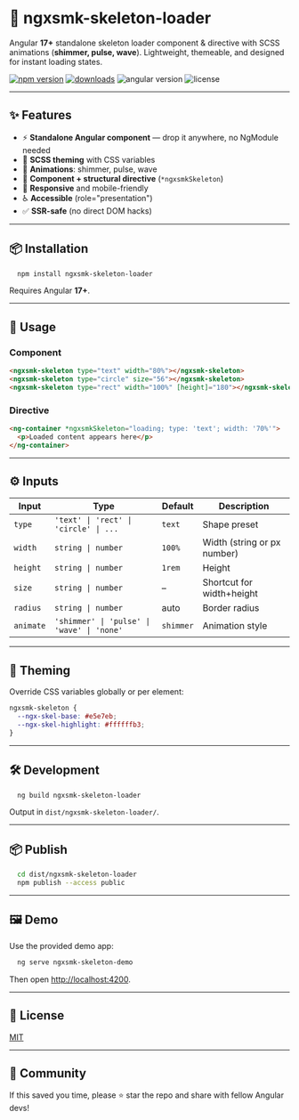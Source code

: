 # 🦴 ngxsmk-skeleton-loader

Angular **17+** standalone skeleton loader component & directive with SCSS animations (**shimmer, pulse, wave**). Lightweight, themeable, and designed for instant loading states.

[![npm version](https://img.shields.io/npm/v/ngxsmk-skeleton-loader.svg)](https://www.npmjs.com/package/ngxsmk-skeleton-loader)
[![downloads](https://img.shields.io/npm/dm/ngxsmk-skeleton-loader.svg)](https://www.npmjs.com/package/ngxsmk-skeleton-loader)
![angular version](https://img.shields.io/badge/angular-%5E17.0-red)
![license](https://img.shields.io/badge/license-MIT-blue)

---

## ✨ Features

* ⚡ **Standalone Angular component** — drop it anywhere, no NgModule needed
* 🎨 **SCSS theming** with CSS variables
* 🔄 **Animations**: shimmer, pulse, wave
* 🧩 **Component + structural directive** (`*ngxsmkSkeleton`)
* 📱 **Responsive** and mobile-friendly
* ♿ **Accessible** (role="presentation")
* ✅ **SSR-safe** (no direct DOM hacks)

---

## 📦 Installation

```bash
  npm install ngxsmk-skeleton-loader
```

Requires Angular **17+**.

---

## 🚀 Usage

### Component

```html
<ngxsmk-skeleton type="text" width="80%"></ngxsmk-skeleton>
<ngxsmk-skeleton type="circle" size="56"></ngxsmk-skeleton>
<ngxsmk-skeleton type="rect" width="100%" [height]="180"></ngxsmk-skeleton>
```

### Directive

```html
<ng-container *ngxsmkSkeleton="loading; type: 'text'; width: '70%'">
  <p>Loaded content appears here</p>
</ng-container>
```

---

## ⚙️ Inputs

| Input     | Type                                       | Default   | Description                 |
| --------- | ------------------------------------------ | --------- | --------------------------- |
| `type`    | `'text' \| 'rect' \| 'circle' \| ...`      | `text`    | Shape preset                |
| `width`   | `string \| number`                         | `100%`    | Width (string or px number) |
| `height`  | `string \| number`                         | `1rem`    | Height                      |
| `size`    | `string \| number`                         | –         | Shortcut for width+height   |
| `radius`  | `string \| number`                         | auto      | Border radius               |
| `animate` | `'shimmer' \| 'pulse' \| 'wave' \| 'none'` | `shimmer` | Animation style             |

---

## 🎨 Theming

Override CSS variables globally or per element:

```css
ngxsmk-skeleton {
  --ngx-skel-base: #e5e7eb;
  --ngx-skel-highlight: #ffffffb3;
}
```

---

## 🛠 Development

```bash
  ng build ngxsmk-skeleton-loader
```

Output in `dist/ngxsmk-skeleton-loader/`.

---

## 📦 Publish

```bash
  cd dist/ngxsmk-skeleton-loader
  npm publish --access public
```

---

## 🖼 Demo

Use the provided demo app:

```bash
  ng serve ngxsmk-skeleton-demo
```

Then open [http://localhost:4200](http://localhost:4200).

---

## 📄 License

[MIT](./LICENSE)

---

## 🌟 Community

If this saved you time, please ⭐ star the repo and share with fellow Angular devs!
